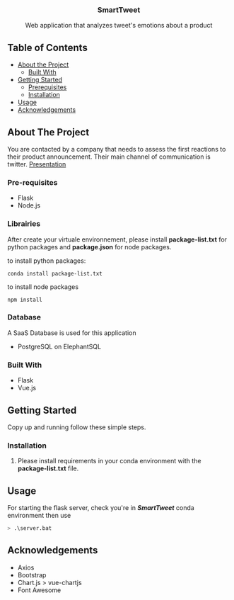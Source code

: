 <p align="center">
  <h3 align="center">SmartTweet</h3>

  <p align="center">Web application that analyzes tweet's emotions about a product</p>
</p>

<!-- TABLE OF CONTENTS -->
## Table of Contents

* [About the Project](#about-the-project)
  * [Built With](#built-with)
* [Getting Started](#getting-started)
  * [Prerequisites](#prerequisites)
  * [Installation](#installation)
* [Usage](#usage)
* [Acknowledgements](#acknowledgements)

<!-- ABOUT THE PROJECT -->
## About The Project
You are contacted by a company that needs to assess the first reactions to their product announcement. Their main channel of communication is twitter. 
[Presentation](https://docs.google.com/presentation/d/14etUQ4otF3BQbyU9TNj3P060ju3JNunuNAlsFVtwEio/edit?usp=sharing)

### Pre-requisites
* Flask
* Node.js

### Librairies
After create your virtuale environnement, please install **package-list.txt** for python packages and **package.json** for node packages.

to install python packages:
```
conda install package-list.txt
```

to install node packages
```
npm install
```
### Database
A SaaS Database is used for this application
* PostgreSQL on ElephantSQL

### Built With

* Flask
* Vue.js

<!-- GETTING STARTED -->
## Getting Started

Copy up and running follow these simple steps.

### Installation

1. Please install requirements in your conda environment with the **package-list.txt** file.

<!-- USAGE EXAMPLES -->
## Usage

For starting the flask server, check you're in ***SmartTweet*** conda environment then use 
```sh
> .\server.bat
```

## Acknowledgements
* Axios
* Bootstrap 
* Chart.js > vue-chartjs
* Font Awesome
